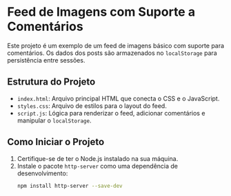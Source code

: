 # Feed de Imagens com Suporte a Comentários

Este projeto é um exemplo de um feed de imagens básico com suporte para comentários. Os dados dos posts são armazenados no `localStorage` para persistência entre sessões.

## Estrutura do Projeto

- `index.html`: Arquivo principal HTML que conecta o CSS e o JavaScript.
- `styles.css`: Arquivo de estilos para o layout do feed.
- `script.js`: Lógica para renderizar o feed, adicionar comentários e manipular o `localStorage`.

## Como Iniciar o Projeto

1. Certifique-se de ter o Node.js instalado na sua máquina.
2. Instale o pacote `http-server` como uma dependência de desenvolvimento:
   ```bash
   npm install http-server --save-dev
